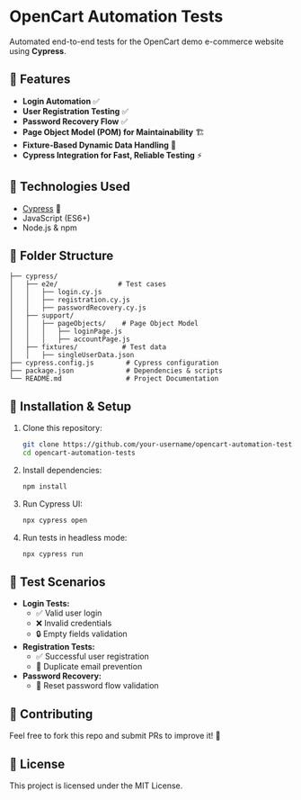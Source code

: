 # OpenCart Automation Tests

Automated end-to-end tests for the OpenCart demo e-commerce website using **Cypress**.

## 🚀 Features
- **Login Automation** ✅
- **User Registration Testing** ✅
- **Password Recovery Flow** ✅
- **Page Object Model (POM) for Maintainability** 🏗️
- **Fixture-Based Dynamic Data Handling** 📂
- **Cypress Integration for Fast, Reliable Testing** ⚡

## 📌 Technologies Used
- [Cypress](https://www.cypress.io/) 🧪
- JavaScript (ES6+)
- Node.js & npm

## 📂 Folder Structure
```
├── cypress/
│   ├── e2e/               # Test cases
│   │   ├── login.cy.js
│   │   ├── registration.cy.js
│   │   ├── passwordRecovery.cy.js
│   ├── support/
│   │   ├── pageObjects/    # Page Object Model
│   │   │   ├── loginPage.js
│   │   │   ├── accountPage.js
│   ├── fixtures/           # Test data
│   │   ├── singleUserData.json
├── cypress.config.js        # Cypress configuration
├── package.json             # Dependencies & scripts
└── README.md                # Project Documentation
```

## 🔧 Installation & Setup
1. Clone this repository:
   ```bash
   git clone https://github.com/your-username/opencart-automation-tests.git
   cd opencart-automation-tests
   ```
2. Install dependencies:
   ```bash
   npm install
   ```
3. Run Cypress UI:
   ```bash
   npx cypress open
   ```
4. Run tests in headless mode:
   ```bash
   npx cypress run
   ```

## 📝 Test Scenarios
- **Login Tests:**
  - ✅ Valid user login
  - ❌ Invalid credentials
  - 🔒 Empty fields validation
- **Registration Tests:**
  - ✅ Successful user registration
  - 🚫 Duplicate email prevention
- **Password Recovery:**
  - 🔄 Reset password flow validation

## 🤝 Contributing
Feel free to fork this repo and submit PRs to improve it! 🚀

## 📜 License
This project is licensed under the MIT License.


